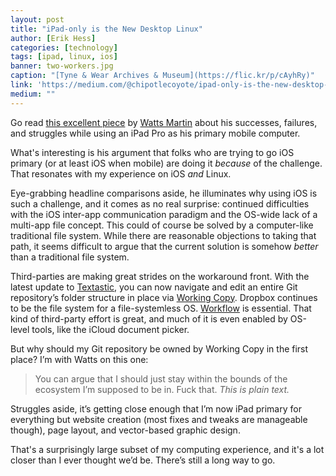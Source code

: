```yaml
---
layout: post
title: "iPad-only is the New Desktop Linux"
author: [Erik Hess]
categories: [technology]
tags: [ipad, linux, ios]
banner: two-workers.jpg
caption: "[Tyne & Wear Archives & Museum](https://flic.kr/p/cAyhRy)"
link: 'https://medium.com/@chipotlecoyote/ipad-only-is-the-new-desktop-linux-de88b61b6d99#.1itrczgx6'
medium: ""
---
```


Go read [this excellent piece](https://medium.com/@chipotlecoyote/ipad-only-is-the-new-desktop-linux-de88b61b6d99#.1itrczgx6) by [Watts Martin](http://twitter.com/chipotlecoyote) about his successes, failures, and struggles while using an iPad Pro as his primary mobile computer.

What's interesting is his argument that folks who are trying to go iOS primary (or at least iOS when mobile) are doing it *because* of the challenge. That resonates with my experience on iOS *and* Linux.

Eye-grabbing headline comparisons aside, he illuminates why using iOS is such a challenge, and it comes as no real surprise: continued difficulties with the iOS inter-app communication paradigm and the OS-wide lack of a multi-app file concept. This could of course be solved by a computer-like traditional file system. While there are reasonable objections to taking that path, it seems difficult to argue that the current solution is somehow *better* than a traditional file system.

Third-parties are making great strides on the workaround front. With the latest update to [Textastic](https://www.textasticapp.com/), you can now navigate and edit an entire Git repository’s folder structure in place via [Working Copy](https://workingcopyapp.com/). Dropbox continues to be the file system for a file-systemless OS. [Workflow](https://workflow.is/) is essential. That kind of third-party effort is great, and much of it is even enabled by OS-level tools, like the iCloud document picker.

But why should my Git repository be owned by Working Copy in the first place? I’m with Watts on this one:

> You can argue that I should just stay within the bounds of the ecosystem I’m supposed to be in. Fuck that. *This is plain text.*

Struggles aside, it’s getting close enough that I’m now iPad primary for everything but website creation (most fixes and tweaks are manageable though), page layout, and vector-based graphic design.

That's a surprisingly large subset of my computing experience, and it's a lot closer than I ever thought we’d be. There’s still a long way to go.
